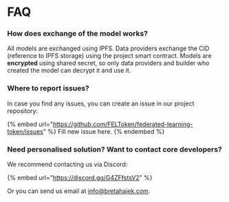# FAQ

### How does exchange of the model works?

All models are exchanged using IPFS. Data providers exchange the CID (reference to IPFS storage) using the project smart contract. Models are **encrypted** using shared secret, so only data providers and builder who created the model can decrypt it and use it.

### Where to report issues?

In case you find any issues, you can create an issue in our project repository:

{% embed url="https://github.com/FELToken/federated-learning-token/issues" %}
Fill new issue here.
{% endembed %}

### Need personalised solution? Want to contact core developers?

We recommend contacting us via Discord:

{% embed url="https://discord.gg/G4ZFfstsV2" %}

Or you can send us email at [info@bretahajek.com](mailto:info@bretahajek.com).
